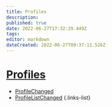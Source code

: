 ```yaml
---
title: Profiles
description: 
published: true
date: 2022-06-27T17:32:29.449Z
tags: 
editor: markdown
dateCreated: 2022-06-27T09:37:11.526Z
---
```


# [Profiles](/en/Integrations/OBS/OBS-Events)
* [ProfileChanged](/en/Integrations/OBS/OBS-Events/Profiles/ProfileChanged)
* [ProfileListChanged](/en/Integrations/OBS/OBS-Events/Profiles/ProfileListChanged)
{.links-list}
